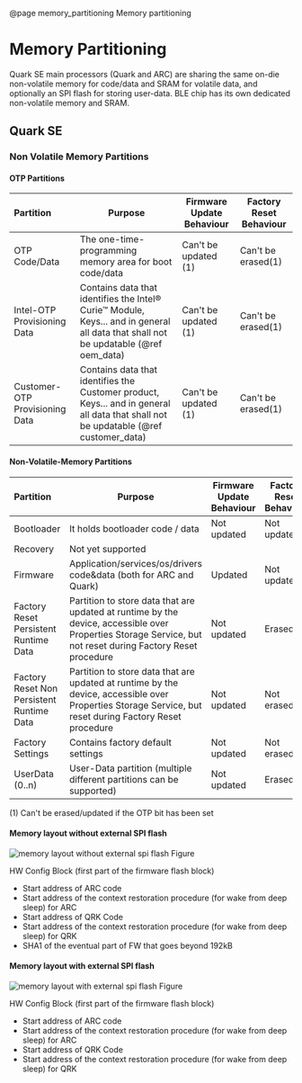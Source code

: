 @page memory_partitioning Memory partitioning

Memory Partitioning
===================

Quark SE main processors (Quark and ARC) are sharing the same on-die non-volatile memory for code/data and SRAM for volatile data, and optionally an SPI flash for storing user-data.
BLE chip has its own dedicated non-volatile memory and SRAM.

## Quark SE
### Non Volatile Memory Partitions
#### OTP Partitions
Partition | Purpose | Firmware Update Behaviour | Factory Reset Behaviour
:--- | --- | --- | --- |
OTP Code/Data | The one-time-programming memory area for boot code/data| Can't be updated (1) | Can't be erased(1)
Intel-OTP Provisioning Data | Contains data that identifies the Intel&reg; Curie&trade; Module, Keys... and in general all data that shall not be updatable (@ref oem_data)| Can't be updated (1) | Can't be erased(1)
Customer-OTP Provisioning Data | Contains data that identifies the Customer product, Keys... and in general all data that shall not be updatable (@ref customer_data)| Can't be updated (1) | Can't be erased(1)

#### Non-Volatile-Memory Partitions
Partition | Purpose | Firmware Update Behaviour | Factory Reset Behaviour
:--- | --- | --- | --- |
Bootloader 	| It holds bootloader code / data | Not updated	| Not updated
Recovery	| Not yet supported		| | |
Firmware	| Application/services/os/drivers code&data (both for ARC and Quark)	| Updated	| Not updated
Factory Reset Persistent Runtime Data	| Partition to store data that are updated at runtime by the device, accessible over Properties Storage Service, but not reset during Factory Reset procedure	| Not updated	| Erased
Factory Reset Non Persistent Runtime Data	| Partition to store data that are updated at runtime by the device, accessible over Properties Storage Service, but reset during Factory Reset procedure	| Not updated	| Not erased
Factory Settings	| Contains factory default settings	| Not updated	| Not erased
UserData (0..n)	| User-Data partition (multiple different partitions can be supported)	| Not updated	| Erased


(1) Can't be erased/updated if the OTP bit has been set

#### Memory layout without external SPI flash

![memory layout without external spi flash Figure](memory_layout_without_external_spi_flash.png "Memory layout without external spi flash")

HW Config Block (first part of the firmware flash block)
 - Start address of ARC code
 - Start address of the context restoration procedure (for wake from deep sleep) for ARC
 - Start address of QRK Code
 - Start address of the context restoration procedure (for wake from deep sleep) for QRK
 - SHA1 of the eventual part of FW that goes beyond 192kB

#### Memory layout with external SPI flash

![memory layout with external spi flash Figure](memory_layout_with_external_spi_flash.png "Memory layout with external spi flash")

HW Config Block (first part of the firmware flash block)
 - Start address of ARC code
 - Start address of the context restoration procedure (for wake from deep sleep) for ARC
 - Start address of QRK Code
 - Start address of the context restoration procedure (for wake from deep sleep) for QRK
